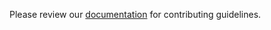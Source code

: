 Please review our [documentation](https://www.nhcarrigan.com/discord-bot-documentation) for contributing guidelines.
